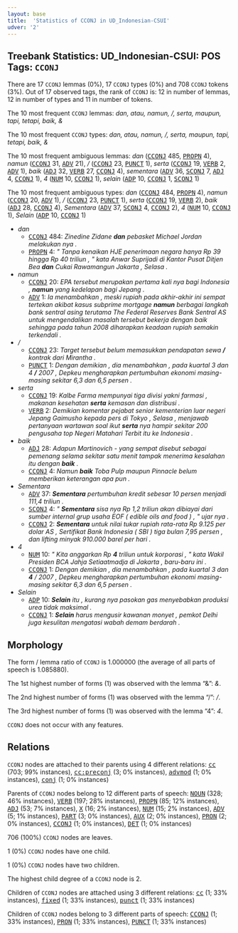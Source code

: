 ```yaml
---
layout: base
title:  'Statistics of CCONJ in UD_Indonesian-CSUI'
udver: '2'
---
```


## Treebank Statistics: UD_Indonesian-CSUI: POS Tags: `CCONJ`

There are 17 `CCONJ` lemmas (0%), 17 `CCONJ` types (0%) and 708 `CCONJ` tokens (3%).
Out of 17 observed tags, the rank of `CCONJ` is: 12 in number of lemmas, 12 in number of types and 11 in number of tokens.

The 10 most frequent `CCONJ` lemmas: <em>dan, atau, namun, /, serta, maupun, tapi, tetapi, baik, &</em>

The 10 most frequent `CCONJ` types:  <em>dan, atau, namun, /, serta, maupun, tapi, tetapi, baik, &</em>

The 10 most frequent ambiguous lemmas: <em>dan</em> (<tt><a href="id_csui-pos-CCONJ.html">CCONJ</a></tt> 485, <tt><a href="id_csui-pos-PROPN.html">PROPN</a></tt> 4), <em>namun</em> (<tt><a href="id_csui-pos-CCONJ.html">CCONJ</a></tt> 31, <tt><a href="id_csui-pos-ADV.html">ADV</a></tt> 21), <em>/</em> (<tt><a href="id_csui-pos-CCONJ.html">CCONJ</a></tt> 23, <tt><a href="id_csui-pos-PUNCT.html">PUNCT</a></tt> 1), <em>serta</em> (<tt><a href="id_csui-pos-CCONJ.html">CCONJ</a></tt> 19, <tt><a href="id_csui-pos-VERB.html">VERB</a></tt> 2, <tt><a href="id_csui-pos-ADV.html">ADV</a></tt> 1), <em>baik</em> (<tt><a href="id_csui-pos-ADJ.html">ADJ</a></tt> 32, <tt><a href="id_csui-pos-VERB.html">VERB</a></tt> 27, <tt><a href="id_csui-pos-CCONJ.html">CCONJ</a></tt> 4), <em>sementara</em> (<tt><a href="id_csui-pos-ADV.html">ADV</a></tt> 36, <tt><a href="id_csui-pos-SCONJ.html">SCONJ</a></tt> 7, <tt><a href="id_csui-pos-ADJ.html">ADJ</a></tt> 4, <tt><a href="id_csui-pos-CCONJ.html">CCONJ</a></tt> 1), <em>4</em> (<tt><a href="id_csui-pos-NUM.html">NUM</a></tt> 10, <tt><a href="id_csui-pos-CCONJ.html">CCONJ</a></tt> 1), <em>selain</em> (<tt><a href="id_csui-pos-ADP.html">ADP</a></tt> 10, <tt><a href="id_csui-pos-CCONJ.html">CCONJ</a></tt> 1, <tt><a href="id_csui-pos-SCONJ.html">SCONJ</a></tt> 1)

The 10 most frequent ambiguous types:  <em>dan</em> (<tt><a href="id_csui-pos-CCONJ.html">CCONJ</a></tt> 484, <tt><a href="id_csui-pos-PROPN.html">PROPN</a></tt> 4), <em>namun</em> (<tt><a href="id_csui-pos-CCONJ.html">CCONJ</a></tt> 20, <tt><a href="id_csui-pos-ADV.html">ADV</a></tt> 1), <em>/</em> (<tt><a href="id_csui-pos-CCONJ.html">CCONJ</a></tt> 23, <tt><a href="id_csui-pos-PUNCT.html">PUNCT</a></tt> 1), <em>serta</em> (<tt><a href="id_csui-pos-CCONJ.html">CCONJ</a></tt> 19, <tt><a href="id_csui-pos-VERB.html">VERB</a></tt> 2), <em>baik</em> (<tt><a href="id_csui-pos-ADJ.html">ADJ</a></tt> 28, <tt><a href="id_csui-pos-CCONJ.html">CCONJ</a></tt> 4), <em>Sementara</em> (<tt><a href="id_csui-pos-ADV.html">ADV</a></tt> 37, <tt><a href="id_csui-pos-SCONJ.html">SCONJ</a></tt> 4, <tt><a href="id_csui-pos-CCONJ.html">CCONJ</a></tt> 2), <em>4</em> (<tt><a href="id_csui-pos-NUM.html">NUM</a></tt> 10, <tt><a href="id_csui-pos-CCONJ.html">CCONJ</a></tt> 1), <em>Selain</em> (<tt><a href="id_csui-pos-ADP.html">ADP</a></tt> 10, <tt><a href="id_csui-pos-CCONJ.html">CCONJ</a></tt> 1)


* <em>dan</em>
  * <tt><a href="id_csui-pos-CCONJ.html">CCONJ</a></tt> 484: <em>Zinedine Zidane <b>dan</b> pebasket Michael Jordan melakukan nya .</em>
  * <tt><a href="id_csui-pos-PROPN.html">PROPN</a></tt> 4: <em>" Tanpa kenaikan HJE penerimaan negara hanya Rp 39 hingga Rp 40 triliun , " kata Anwar Suprijadi di Kantor Pusat Ditjen Bea <b>dan</b> Cukai Rawamangun Jakarta , Selasa .</em>
* <em>namun</em>
  * <tt><a href="id_csui-pos-CCONJ.html">CCONJ</a></tt> 20: <em>EPA tersebut merupakan pertama kali nya bagi Indonesia , <b>namun</b> yang kedelapan bagi Jepang .</em>
  * <tt><a href="id_csui-pos-ADV.html">ADV</a></tt> 1: <em>Ia menambahkan , meski rupiah pada akhir-akhir ini sempat tertekan akibat kasus subprime mortgage <b>namun</b> berbagai langkah bank sentral asing terutama The Federal Reserves Bank Sentral AS untuk mengendalikan masalah tersebut bekerja dengan baik sehingga pada tahun 2008 diharapkan keadaan rupiah semakin terkendali .</em>
* <em>/</em>
  * <tt><a href="id_csui-pos-CCONJ.html">CCONJ</a></tt> 23: <em>Target tersebut belum memasukkan pendapatan sewa <b>/</b> kontrak dari Mirantha .</em>
  * <tt><a href="id_csui-pos-PUNCT.html">PUNCT</a></tt> 1: <em>Dengan demikian , dia menambahkan , pada kuartal 3 dan 4 <b>/</b> 2007 , Depkeu mengharapkan pertumbuhan ekonomi masing-masing sekitar 6,3 dan 6,5 persen .</em>
* <em>serta</em>
  * <tt><a href="id_csui-pos-CCONJ.html">CCONJ</a></tt> 19: <em>Kalbe Farma mempunyai tiga divisi yakni farmasi , makanan kesehatan <b>serta</b> kemasan dan distribusi .</em>
  * <tt><a href="id_csui-pos-VERB.html">VERB</a></tt> 2: <em>Demikian komentar pejabat senior kementerian luar negeri Jepang Gaimusho kepada pers di Tokyo , Selasa , menjawab pertanyaan wartawan soal ikut <b>serta</b> nya hampir sekitar 200 pengusaha top Negeri Matahari Terbit itu ke Indonesia .</em>
* <em>baik</em>
  * <tt><a href="id_csui-pos-ADJ.html">ADJ</a></tt> 28: <em>Adapun Martinovich - yang sempat disebut sebagai pemenang selama sekitar satu menit tampak menerima kesalahan itu dengan <b>baik</b> .</em>
  * <tt><a href="id_csui-pos-CCONJ.html">CCONJ</a></tt> 4: <em>Namun <b>baik</b> Toba Pulp maupun Pinnacle belum memberikan keterangan apa pun .</em>
* <em>Sementara</em>
  * <tt><a href="id_csui-pos-ADV.html">ADV</a></tt> 37: <em><b>Sementara</b> pertumbuhan kredit sebesar 10 persen menjadi 111,4 triliun .</em>
  * <tt><a href="id_csui-pos-SCONJ.html">SCONJ</a></tt> 4: <em>" <b>Sementara</b> sisa nya Rp 1,2 triliun akan dibiayai dari sumber internal grup usaha EOF ( edible oils and food ) , " ujar nya .</em>
  * <tt><a href="id_csui-pos-CCONJ.html">CCONJ</a></tt> 2: <em><b>Sementara</b> untuk nilai tukar rupiah rata-rata Rp 9.125 per dolar AS , Sertifikat Bank Indonesia ( SBI ) tiga bulan 7,95 persen , dan lifting minyak 910.000 barel per hari .</em>
* <em>4</em>
  * <tt><a href="id_csui-pos-NUM.html">NUM</a></tt> 10: <em>" Kita anggarkan Rp <b>4</b> triliun untuk korporasi , " kata Wakil Presiden BCA Jahja Setiaatmadja di Jakarta , baru-baru ini .</em>
  * <tt><a href="id_csui-pos-CCONJ.html">CCONJ</a></tt> 1: <em>Dengan demikian , dia menambahkan , pada kuartal 3 dan <b>4</b> / 2007 , Depkeu mengharapkan pertumbuhan ekonomi masing-masing sekitar 6,3 dan 6,5 persen .</em>
* <em>Selain</em>
  * <tt><a href="id_csui-pos-ADP.html">ADP</a></tt> 10: <em><b>Selain</b> itu , kurang nya pasokan gas menyebabkan produksi urea tidak maksimal .</em>
  * <tt><a href="id_csui-pos-CCONJ.html">CCONJ</a></tt> 1: <em><b>Selain</b> harus mengusir kawanan monyet , pemkot Delhi juga kesulitan mengatasi wabah demam berdarah .</em>

## Morphology

The form / lemma ratio of `CCONJ` is 1.000000 (the average of all parts of speech is 1.085880).

The 1st highest number of forms (1) was observed with the lemma “&”: <em>&</em>.

The 2nd highest number of forms (1) was observed with the lemma “/”: <em>/</em>.

The 3rd highest number of forms (1) was observed with the lemma “4”: <em>4</em>.

`CCONJ` does not occur with any features.


## Relations

`CCONJ` nodes are attached to their parents using 4 different relations: <tt><a href="id_csui-dep-cc.html">cc</a></tt> (703; 99% instances), <tt><a href="id_csui-dep-cc-preconj.html">cc:preconj</a></tt> (3; 0% instances), <tt><a href="id_csui-dep-advmod.html">advmod</a></tt> (1; 0% instances), <tt><a href="id_csui-dep-conj.html">conj</a></tt> (1; 0% instances)

Parents of `CCONJ` nodes belong to 12 different parts of speech: <tt><a href="id_csui-pos-NOUN.html">NOUN</a></tt> (328; 46% instances), <tt><a href="id_csui-pos-VERB.html">VERB</a></tt> (197; 28% instances), <tt><a href="id_csui-pos-PROPN.html">PROPN</a></tt> (85; 12% instances), <tt><a href="id_csui-pos-ADJ.html">ADJ</a></tt> (53; 7% instances), <tt><a href="id_csui-pos-X.html">X</a></tt> (16; 2% instances), <tt><a href="id_csui-pos-NUM.html">NUM</a></tt> (15; 2% instances), <tt><a href="id_csui-pos-ADV.html">ADV</a></tt> (5; 1% instances), <tt><a href="id_csui-pos-PART.html">PART</a></tt> (3; 0% instances), <tt><a href="id_csui-pos-AUX.html">AUX</a></tt> (2; 0% instances), <tt><a href="id_csui-pos-PRON.html">PRON</a></tt> (2; 0% instances), <tt><a href="id_csui-pos-CCONJ.html">CCONJ</a></tt> (1; 0% instances), <tt><a href="id_csui-pos-DET.html">DET</a></tt> (1; 0% instances)

706 (100%) `CCONJ` nodes are leaves.

1 (0%) `CCONJ` nodes have one child.

1 (0%) `CCONJ` nodes have two children.

The highest child degree of a `CCONJ` node is 2.

Children of `CCONJ` nodes are attached using 3 different relations: <tt><a href="id_csui-dep-cc.html">cc</a></tt> (1; 33% instances), <tt><a href="id_csui-dep-fixed.html">fixed</a></tt> (1; 33% instances), <tt><a href="id_csui-dep-punct.html">punct</a></tt> (1; 33% instances)

Children of `CCONJ` nodes belong to 3 different parts of speech: <tt><a href="id_csui-pos-CCONJ.html">CCONJ</a></tt> (1; 33% instances), <tt><a href="id_csui-pos-PRON.html">PRON</a></tt> (1; 33% instances), <tt><a href="id_csui-pos-PUNCT.html">PUNCT</a></tt> (1; 33% instances)

